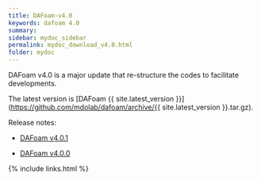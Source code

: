 ```yaml
---
title: DAFoam-v4.0
keywords: dafoam 4.0
summary: 
sidebar: mydoc_sidebar
permalink: mydoc_download_v4.0.html
folder: mydoc
---
```


DAFoam v4.0 is a major update that re-structure the codes to facilitate developments.

The latest version is [DAFoam {{ site.latest_version }}](https://github.com/mdolab/dafoam/archive/{{ site.latest_version }}.tar.gz).

Release notes:

- [DAFoam v4.0.1](https://github.com/mdolab/dafoam/releases/tag/v4.0.1)

- [DAFoam v4.0.0](https://github.com/mdolab/dafoam/releases/tag/v4.0.0)


{% include links.html %}
